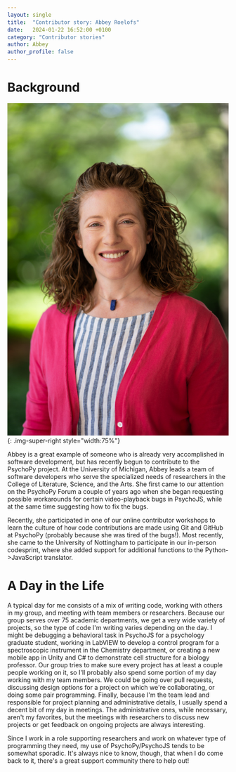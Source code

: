 ```yaml
---
layout: single
title:  "Contributor story: Abbey Roelofs"
date:   2024-01-22 16:52:00 +0100
category: "Contributor stories"
author: Abbey
author_profile: false
---
```


# Background

![image of Abbey Roelofs](/assets/images/RoelofsProfilePhoto.jpg){: .img-super-right style="width:75%"}

Abbey is a great example of someone who is already very accomplished in software development, but has recently begun to contribute to the PsychoPy project. At the University of Michigan, Abbey leads a team of software developers who serve the specialized needs of researchers in the College of Literature, Science, and the Arts. She first came to our attention on the PsychoPy Forum a couple of years ago when she began requesting possible workarounds for certain video-playback bugs in PsychoJS, while at the same time suggesting how to fix the bugs.

Recently, she participated in one of our online contributor workshops to learn the culture of how code contributions are made using Git and GitHub at PsychoPy (probably because she was tired of the bugs!). Most recently, she came to the University of Nottingham to participate in our in-person codesprint, where she added support for additional functions to the Python->JavaScript translator.

# A Day in the Life
A typical day for me consists of a mix of writing code, working with others in my group, and meeting with team members or researchers. Because our group serves over 75 academic departments, we get a very wide variety of projects, so the type of code I'm writing varies depending on the day. I might be debugging a behavioral task in PsychoJS for a psychology graduate student, working in LabVIEW to develop a control program for a spectroscopic instrument in the Chemistry department, or creating a new mobile app in Unity and C# to demonstrate cell structure for a biology professor. Our group tries to make sure every project has at least a couple people working on it, so I'll probably also spend some portion of my day working with my team members. We could be going over pull requests, discussing design options for a project on which we're collaborating, or doing some pair programming. Finally, because I'm the team lead and responsible for project planning and administrative details, I usually spend a decent bit of my day in meetings. The administrative ones, while necessary, aren't my favorites, but the meetings with researchers to discuss new projects or get feedback on ongoing projects are always interesting.

Since I work in a role supporting researchers and work on whatever type of programming they need, my use of PsychoPy/PsychoJS tends to be somewhat sporadic. It's always nice to know, though, that when I do come back to it, there's a great support community there to help out!
